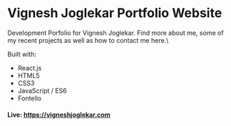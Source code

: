 # Vignesh Joglekar Portfolio Website

Development Porfolio for Vignesh Joglekar. Find more about me, some of my recent projects as well as how to contact 
me here.\

Built with:
- React.js
- HTML5
- CSS3
- JavaScript / ES6
- Fontello

#### Live: https://vigneshjoglekar.com
